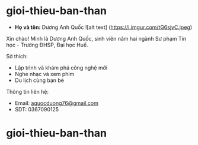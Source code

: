 
# gioi-thieu-ban-than

- **Họ và tên:** Dương Anh Quốc
![alt text] (https://i.imgur.com/tG6sjvC.jpeg)

Xin chào! Mình là Dương Anh Quốc, sinh viên năm hai ngành Sư phạm Tin học - Trường ĐHSP, Đại học Huế. 

Sở thích:
- Lập trình và khám phá công nghệ mới  
- Nghe nhạc và xem phim  
- Du lịch cùng bạn bè  

Thông tin liên hệ:
- Email: aquocduong76@gmail.com 
- SDT: 0367090125

# gioi-thieu-ban-than

